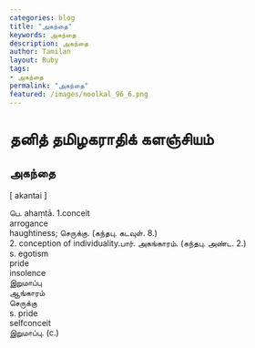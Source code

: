 ```yaml
---  
categories: blog  
title: "அகந்தை"
keywords: அகந்தை  
description: அகந்தை
author: Tamilan  
layout: Ruby  
tags:     
- அகந்தை
permalink: "அகந்தை"  
featured: /images/noolkal_96_6.png  
--- 
```

# தனித் தமிழகராதிக் களஞ்சியம்
## அகந்தை

[ akantai ]  
  
பெ. ahaṃtā. 1.conceit  
arrogance  
haughtiness; செருக்கு. (கந்தபு. கடவுள். 8.)  
2. conception of individuality.பார். அகங்காரம். (கந்தபு. அண்ட. 2.)  
s. egotism  
pride  
insolence  
இறுமாப்பு  
ஆங்காரம்  
செருக்கு  
s. pride  
selfconceit  
இறுமாப்பு. (c.)